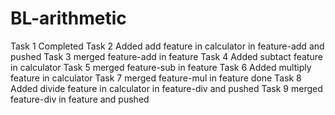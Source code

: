 # BL-arithmetic
Task 1 Completed
Task 2 Added add feature in calculator in feature-add and pushed
Task 3 merged feature-add in feature
Task 4 Added subtact feature in calculator
Task 5 merged feature-sub in feature
Task 6 Added multiply feature in calculator
Task 7 merged feature-mul in feature done
Task 8 Added divide feature in calculator in feature-div and pushed
Task 9 merged feature-div in feature and pushed
